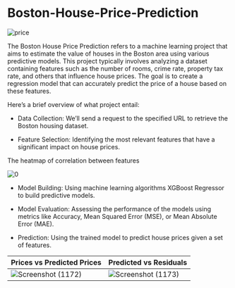 # Boston-House-Price-Prediction

![price](https://github.com/Armin-Abdollahi/Boston-House-Price-Prediction/assets/103449830/999cfdea-f221-48fd-8858-0ab387da3c4b)

The Boston House Price Prediction refers to a machine learning project that aims to estimate the value of houses in the Boston area using various predictive models. This project typically involves analyzing a dataset containing features such as the number of rooms, crime rate, property tax rate, and others that influence house prices. The goal is to create a regression model that can accurately predict the price of a house based on these features.

Here’s a brief overview of what project entail:

- Data Collection: We’ll send a request to the specified URL to retrieve the Boston housing dataset.

- Feature Selection: Identifying the most relevant features that have a significant impact on house prices.

The heatmap of correlation between features

![0](https://github.com/Armin-Abdollahi/Boston-House-Price-Prediction/assets/103449830/ac65c2f9-f111-4115-97c8-45b9183ef989)

- Model Building: Using machine learning algorithms XGBoost Regressor to build predictive models.

- Model Evaluation: Assessing the performance of the models using metrics like Accuracy, Mean Squared Error (MSE), or Mean Absolute Error (MAE).

- Prediction: Using the trained model to predict house prices given a set of features.

|Prices vs Predicted Prices|Predicted vs Residuals|
|---|---|
|![Screenshot (1172)](https://github.com/Armin-Abdollahi/Boston-House-Price-Prediction/assets/103449830/433112ec-f3d2-4ef2-8c13-17bb9a166bf4)|![Screenshot (1173)](https://github.com/Armin-Abdollahi/Boston-House-Price-Prediction/assets/103449830/f3551b75-eaa0-44aa-abd8-9df25a19808d)|
